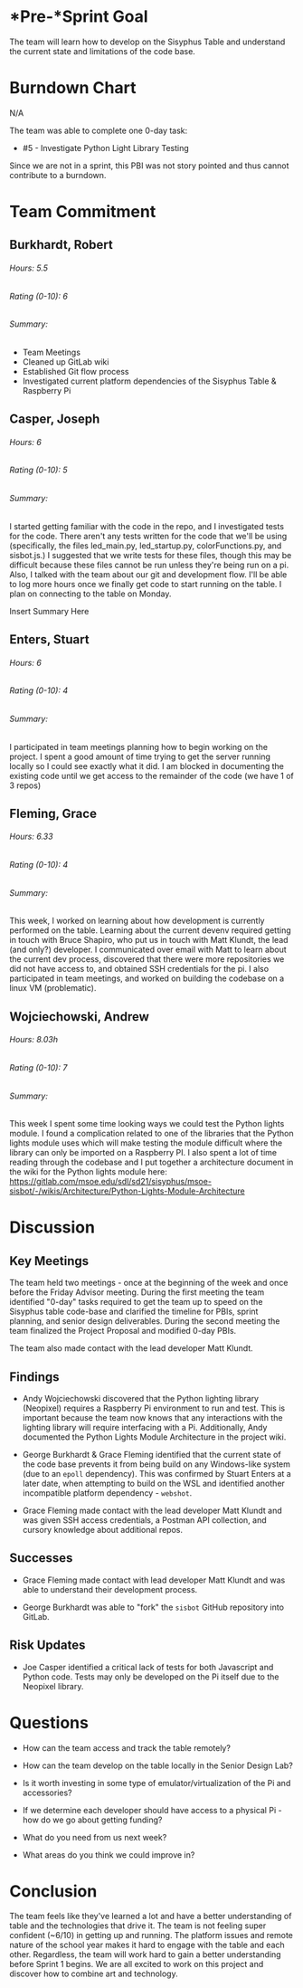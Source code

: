 # *Pre-*Sprint Goal

The team will learn how to develop on the Sisyphus Table and understand the current state and limitations of the code base.

# Burndown Chart

N/A

The team was able to complete one 0-day task:
* #5 - Investigate Python Light Library Testing

Since we are not in a sprint, this PBI was not story pointed and thus cannot contribute to a burndown.

# Team Commitment

## Burkhardt, Robert
###### Hours: 5.5
###### Rating (0-10): 6
###### Summary: 
* Team Meetings
* Cleaned up GitLab wiki
* Established Git flow process
* Investigated current platform dependencies of the Sisyphus Table & Raspberry Pi

## Casper, Joseph
###### Hours: 6
###### Rating (0-10): 5
###### Summary:
I started getting familiar with the code in the repo, and I investigated tests for the code. There aren't any tests written for the code that we'll be using (specifically, the files led_main.py, led_startup.py, colorFunctions.py, and sisbot.js.) I suggested that we write tests for these files, though this may be difficult because these files cannot be run unless they're being run on a pi. Also, I talked with the team about our git and development flow. I'll be able to log more hours once we finally get code to start running on the table. I plan on connecting to the table on Monday. 

Insert Summary Here

## Enters, Stuart
###### Hours: 6
###### Rating (0-10): 4
###### Summary:

I participated in team meetings planning how to begin working on the project. I spent a good amount of time trying to get the server running locally so I could see exactly what it did. I am blocked in documenting the existing code until we get access to the remainder of the code (we have 1 of 3 repos)

## Fleming, Grace
###### Hours: 6.33
###### Rating (0-10): 4
###### Summary:
This week, I worked on learning about how development is currently performed on the table.
Learning about the current devenv required getting in touch with Bruce Shapiro, who put us in touch with Matt Klundt, the lead (and only?) developer. I communicated over email with Matt to learn about the current dev process, discovered that there were more repositories we did not have access to, and obtained SSH credentials for the pi.
I also participated in team meetings, and worked on building the codebase on a linux VM (problematic).

## Wojciechowski, Andrew
###### Hours: 8.03h
###### Rating (0-10): 7
###### Summary:

This week I spent some time looking ways we could test the Python lights module. I found a complication related to one of the libraries that the Python lights module uses which will make testing the module difficult where the library can only be imported on a Raspberry PI. I also spent a lot of time reading through the codebase and I put together a architecture document in the wiki for the Python lights module here: https://gitlab.com/msoe.edu/sdl/sd21/sisyphus/msoe-sisbot/-/wikis/Architecture/Python-Lights-Module-Architecture

# Discussion

## Key Meetings

The team held two meetings - once at the beginning of the week and once before the Friday Advisor meeting. During the first meeting the team identified "0-day" tasks required to get the team up to speed on the Sisyphus table code-base and clarified the timeline for PBIs, sprint planning, and senior design deliverables. During the second meeting the team finalized the Project Proposal and modified 0-day PBIs.

The team also made contact with the lead developer Matt Klundt.

## Findings

* Andy Wojciechowski discovered that the Python lighting library (Neopixel) requires a Raspberry Pi environment to run and test. This is important because the team now knows that any interactions with the lighting library will require interfacing with a Pi. Additionally, Andy documented the Python Lights Module Architecture in the project wiki.

* George Burkhardt & Grace Fleming identified that the current state of the code base prevents it from being build on any Windows-like system (due to an `epoll` dependency). This was confirmed by Stuart Enters at a later date, when attempting to build on the WSL and identified another incompatible platform dependency - `webshot`.

* Grace Fleming made contact with the lead developer Matt Klundt and was given SSH access credentials, a Postman API collection, and cursory knowledge about additional repos.

## Successes

* Grace Fleming made contact with lead developer Matt Klundt and was able to understand their development process.

* George Burkhardt was able to "fork" the `sisbot` GitHub repository into GitLab.

## Risk Updates

* Joe Casper identified a critical lack of tests for both Javascript and Python code. Tests may only be developed on the Pi itself due to the Neopixel library.

# Questions

* How can the team access and track the table remotely?

* How can the team develop on the table locally in the Senior Design Lab?

* Is it worth investing in some type of emulator/virtualization of the Pi and accessories?

* If we determine each developer should have access to a physical Pi - how do we go about getting funding?

* What do you need from us next week?

* What areas do you think we could improve in?

# Conclusion

The team feels like they've learned a lot and have a better understanding of table and the technologies that drive it. The team is not feeling super confident (~6/10) in getting up and running. The platform issues and remote nature of the school year makes it hard to engage with the table and each other. Regardless, the team will work hard to gain a better understanding before Sprint 1 begins. We are all excited to work on this project and discover how to combine art and technology.